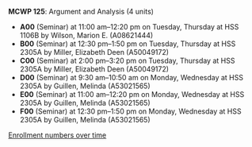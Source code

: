**MCWP 125**: Argument and Analysis (4 units)

- **A00** (Seminar) at 11:00 am–12:20 pm on Tuesday, Thursday at HSS 1106B by Wilson, Marion E. (A08621444)
- **B00** (Seminar) at 12:30 pm–1:50 pm on Tuesday, Thursday at HSS 2305A by Miller, Elizabeth Deen (A50049172)
- **C00** (Seminar) at 2:00 pm–3:20 pm on Tuesday, Thursday at HSS 2305A by Miller, Elizabeth Deen (A50049172)
- **D00** (Seminar) at 9:30 am–10:50 am on Monday, Wednesday at HSS 2305A by Guillen, Melinda (A53021565)
- **E00** (Seminar) at 11:00 am–12:20 pm on Monday, Wednesday at HSS 2305A by Guillen, Melinda (A53021565)
- **F00** (Seminar) at 12:30 pm–1:50 pm on Monday, Wednesday at HSS 2305A by Guillen, Melinda (A53021565)

[Enrollment numbers over time](./MCWP125.tsv)
